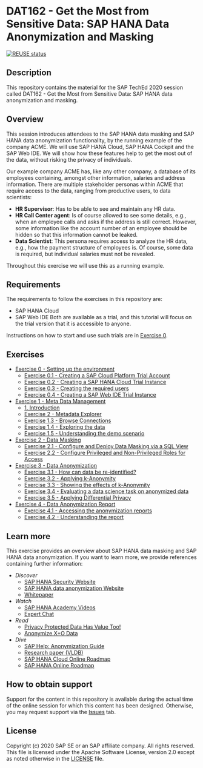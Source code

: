 # DAT162 - Get the Most from Sensitive Data: SAP HANA Data Anonymization and Masking

[![REUSE status](https://api.reuse.software/badge/github.com/SAP-samples/teched2020-DAT162)](https://api.reuse.software/info/github.com/SAP-samples/teched2020-DAT162)

## Description

This repository contains the material for the SAP TechEd 2020 session called DAT162 - Get the Most from Sensitive Data: SAP HANA data anonymization and masking. 

## Overview

This session introduces attendees to the SAP HANA data masking and SAP HANA data anonymization functionality, by the running example of the company ACME. We will use SAP HANA Cloud, SAP HANA Cockpit and the SAP Web IDE. We will show how these features help to get the most out of the data, without risking the privacy of individuals.

Our example company ACME has, like any other company, a database of its employees containing, amongst other information, salaries and address information. There are multiple stakeholder personas within ACME that require access to the data, ranging from productive users, to data scientists:
- **HR Supervisor**: Has to be able to see and maintain any HR data.
- **HR Call Center agent**: Is of course allowed to see some details, e.g., when an employee calls and asks if the address is still correct. However, some information like the account number of an employee should be hidden so that this information cannot be leaked.
- **Data Scientist**: This persona requires access to analyze the HR data, e.g., how the payment structure of employees is. Of course, some data is required, but individual salaries must not be revealed.

Throughout this exercise we will use this as a running example.

## Requirements

The requirements to follow the exercises in this repository are:
- SAP HANA Cloud
- SAP Web IDE
Both are available as a trial, and this tutorial will focus on the trial version that it is accessible to anyone.

Instructions on how to start and use such trials are in [Exercise 0](exercises/ex0/).

## Exercises


- [Exercise 0 - Setting up the environment](exercises/ex0/)
    - [Exercise 0.1 - Creating a SAP Cloud Platform Trial Account](exercises/ex0#exercise-01---creating-a-sap-cloud-platform-trial-account)
    - [Exercise 0.2 - Creating a SAP HANA Cloud Trial Instance](exercises/ex0#exercise-02---creating-a-sap-hana-cloud-trial-instance)
    - [Exercise 0.3 - Creating the required users](exercises/ex0#exercise-03---creating-the-required-users)
    - [Exercise 0.4 - Creating a SAP Web IDE Trial Instance](exercises/ex0#exercise-04---creating-a-sap-web-ide-trial-account)
- [Exercise 1 - Meta Data Management](exercises/ex1/)
    - [1. Introduction](exercises/ex1/)
    - [Exercise 2 - Metadata Explorer](exercises/ex1#2--metadata-explorer)
    - [Exercise 1.3 - Browse Connections](exercises/ex1#21-browse-connections)
    - [Exercise 1.4 - Exploring the data](exercises/ex1#exercise-14---exploring-the-data)
    - [Exercise 1.5 - Understanding the demo scenario](exercises/ex1#exercise-15---understanding-the-demo-scenario)
- [Exercise 2 - Data Masking](exercises/ex2/)
    - [Exercise 2.1 - Configure and Deploy Data Masking via a SQL View](exercises/ex2#exercise-21---configure-and-deploy-data-masking-via-a-sql-view)
    - [Exercise 2.2 - Configure Privileged and Non-Privileged Roles for Access](exercises/ex2#exercise-22---configure-privileged-and-non-privileged-roles-for-access)
- [Exercise 3 - Data Anonymization](exercises/ex3/)
    - [Exercise 3.1 - How can data be re-identified?](exercises/ex3/README.md#exercise-31---how-can-data-be-re-identified)
    - [Exercise 3.2 - Applying k-Anonymity](exercises/ex3/README.md#exercise-32---applying-k-anonymity)
    - [Exercise 3.3 - Showing the effects of k-Anonymity](exercises/ex3/README.md#exercise-33---showing-the-effects-of-k-anonymity)
    - [Exercise 3.4 - Evaluating a data science task on anonymized data](exercises/ex3/README.md#exercise-34---evaluating-a-data-science-task-on-anonymized-data)
    - [Exercise 3.5 - Applying Differential Privacy](exercises/ex3/README.md#exercise-35---applying-differential-privacy)
- [Exercise 4 - Data Anonymization Report](exercises/ex4/)
    - [Exercise 4.1 - Accessing the anonymization reports](exercises/ex4#exercise-41---accessing-the-anonymization-reports)
    - [Exercise 4.2 - Understanding the report](exercises/ex4#exercise-42---understanding-the-report)

## Learn more

This exercise provides an overview about SAP HANA data masking and SAP HANA data anonymization. If you want to learn more, we provide references containing further information:

- *Discover*
    - [SAP HANA Security Website](https://www.sap.com/products/hana/features/security.html)
    - [SAP HANA data anonymization Website](https://www.sap.com/data-anonymization)
    - [Whitepaper](https://www.sap.com/documents/2016/06/3ea239ad-757c-0010-82c7-eda71af511fa.html)
- *Watch*
    - [SAP HANA Academy Videos](https://www.youtube.com/watch?v=_iNJJw7AnrY)
    - [Expert Chat](https://www.youtube.com/watch?v=rePev1MfFdw)
- *Read*
    - [Privacy Protected Data Has Value Too!](https://blogs.sap.com/2019/07/10/privacy-protected-data-has-value-too-part-1-of-2/)
    - [Anonymize X+O Data](https://blogs.sap.com/2019/04/02/get-the-most-out-of-experiential-x-and-operational-o-data-with-sap-hana-real-time-data-anonymization/)
- *Dive*
    - [SAP Help: Anonymization Guide](https://help.sap.com/viewer/2f789e82e97d4f4e9416547abfbd012e/2020_03_QRC/en-US)
    - [Research paper (VLDB)](https://www.vldb.org/pvldb/vol12/p1998-kessler.pdf)
    - [SAP HANA Cloud Online Roadmap](https://roadmaps.sap.com/index.html#/board?categoryItems=73554900100800002881)
    - [SAP HANA Online Roadmap](https://roadmaps.sap.com/index.html#/board?categoryItems=01200314690800001945)

## How to obtain support

Support for the content in this repository is available during the actual time of the online session for which this content has been designed. Otherwise, you may request support via the [Issues](../../issues) tab.

## License
Copyright (c) 2020 SAP SE or an SAP affiliate company. All rights reserved. This file is licensed under the Apache Software License, version 2.0 except as noted otherwise in the [LICENSE](LICENSES/Apache-2.0.txt) file.